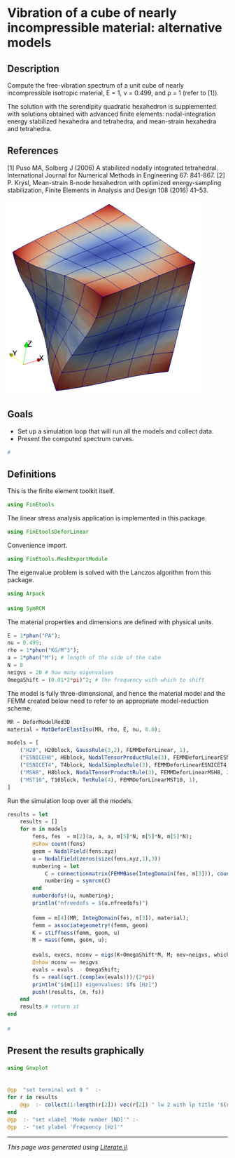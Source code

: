 # Vibration of a cube of nearly incompressible material: alternative models

## Description

Compute the free-vibration spectrum of a unit cube of nearly
incompressible isotropic material, E = 1, ν = 0.499, and ρ = 1 (refer to [1]).

The solution with the serendipity quadratic hexahedron is supplemented with
solutions obtained with advanced finite elements: nodal-integration energy
stabilized hexahedra and tetrahedra, and mean-strain hexahedra and
tetrahedra.

## References

[1] Puso MA, Solberg J (2006) A stabilized nodally integrated tetrahedral. International Journal for Numerical Methods in Engineering 67: 841-867.
[2] P. Krysl, Mean-strain 8-node hexahedron with optimized energy-sampling
stabilization, Finite Elements in Analysis and Design 108 (2016) 41–53.

![](unit_cube-mode7.png)

## Goals

- Set up a simulation loop that will run all the models and collect data.
- Present the computed spectrum curves.

```julia
#
```

## Definitions

This is the finite element toolkit itself.

```julia
using FinEtools
```

The linear stress analysis application is implemented in this package.

```julia
using FinEtoolsDeforLinear
```

Convenience import.

```julia
using FinEtools.MeshExportModule
```

The eigenvalue problem is solved with the Lanczos algorithm from this package.

```julia
using Arpack

using SymRCM
```

The material properties and dimensions are defined with physical units.

```julia
E = 1*phun("PA");
nu = 0.499;
rho = 1*phun("KG/M^3");
a = 1*phun("M"); # length of the side of the cube
N = 8
neigvs = 20 # how many eigenvalues
OmegaShift = (0.01*2*pi)^2; # The frequency with which to shift
```

The model is fully three-dimensional, and hence the material model  and the
FEMM created below need to refer to an appropriate model-reduction scheme.

```julia
MR = DeforModelRed3D
material = MatDeforElastIso(MR, rho, E, nu, 0.0);
```

```julia
models = [
    ("H20", H20block, GaussRule(3,2), FEMMDeforLinear, 1),
    ("ESNICEH8", H8block, NodalTensorProductRule(3), FEMMDeforLinearESNICEH8, 2),
    ("ESNICET4", T4block, NodalSimplexRule(3), FEMMDeforLinearESNICET4, 2),
    ("MSH8", H8block, NodalTensorProductRule(3), FEMMDeforLinearMSH8, 2),
    ("MST10", T10block, TetRule(4), FEMMDeforLinearMST10, 1),
]
```

Run  the simulation loop over all the models.

```julia
results = let
    results = []
    for m in models
        fens, fes  = m[2](a, a, a, m[5]*N, m[5]*N, m[5]*N);
        @show count(fens)
        geom = NodalField(fens.xyz)
        u = NodalField(zeros(size(fens.xyz,1),3))
        numbering = let
            C = connectionmatrix(FEMMBase(IntegDomain(fes, m[3])), count(fens))
            numbering = symrcm(C)
        end
        numberdofs!(u, numbering);
        println("nfreedofs = $(u.nfreedofs)")

        femm = m[4](MR, IntegDomain(fes, m[3]), material);
        femm = associategeometry!(femm, geom)
        K = stiffness(femm, geom, u)
        M = mass(femm, geom, u);

        evals, evecs, nconv = eigs(K+OmegaShift*M, M; nev=neigvs, which=:SM)
        @show nconv == neigvs
        evals = evals .- OmegaShift;
        fs = real(sqrt.(complex(evals)))/(2*pi)
        println("$(m[1]) eigenvalues: $fs [Hz]")
        push!(results, (m, fs))
    end
    results # return it
end

#
```

## Present the results graphically

```julia
using Gnuplot


@gp  "set terminal wxt 0 "  :-
for r in results
    @gp  :- collect(1:length(r[2])) vec(r[2]) " lw 2 with lp title '$(r[1][1])' "  :-
end
@gp  :- "set xlabel 'Mode number [ND]'" :-
@gp  :- "set ylabel 'Frequency [Hz]'"
```

---

*This page was generated using [Literate.jl](https://github.com/fredrikekre/Literate.jl).*

